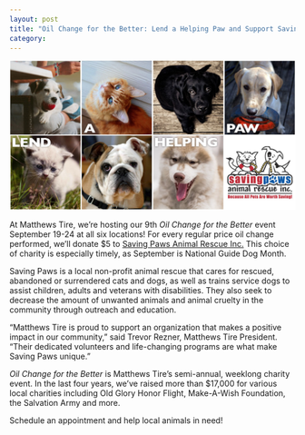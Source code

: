 ```yaml
---
layout: post
title: "Oil Change for the Better: Lend a Helping Paw and Support Saving Paws Animal Rescue Inc."
category:
---
```


![Broken Windshield](/img/OC4B-Facebook-Ad-Saving-Paws.jpg)

At Matthews Tire, we’re hosting our 9th *Oil Change for the Better* event September 19-24 at all six locations! For every regular price oil change performed, we’ll donate $5 to [Saving Paws Animal Rescue Inc.](http://www.savingpaws.com/) This choice of charity is especially timely, as September is National Guide Dog Month.

Saving Paws is a local non-profit animal rescue that cares for rescued, abandoned or surrendered cats and dogs, as well as trains service dogs to assist children, adults and veterans with disabilities. They also seek to decrease the amount of unwanted animals and animal cruelty in the community through outreach and education.

“Matthews Tire is proud to support an organization that makes a positive impact in our community,” said Trevor Rezner, Matthews Tire President. “Their dedicated volunteers and life-changing programs are what make Saving Paws unique.”

*Oil Change for the Better* is Matthews Tire’s semi-annual, weeklong charity event. In the last four years, we’ve raised more than $17,000 for various local charities including Old Glory Honor Flight, Make-A-Wish Foundation, the Salvation Army and more.

Schedule an appointment and help local animals in need!
